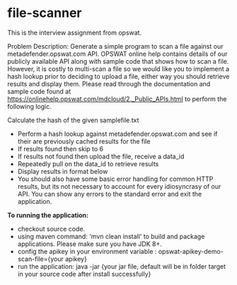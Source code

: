 # file-scanner
This is the interview assignment from opswat.

Problem Description:
Generate a simple program to scan a file against our metadefender.opswat.com API. OPSWAT online help contains details of our publicly
available API along with sample code that shows how to scan a file. However, it is costly to multi-scan a file so we would like you to implement a
hash lookup prior to deciding to upload a file, either way you should retrieve results and display them. Please read through the documentation
and sample code found at https://onlinehelp.opswat.com/mdcloud/2._Public_APIs.html to perform the following logic.

Calculate the hash of the given samplefile.txt
- Perform a hash lookup against metadefender.opswat.com and see if their are previously cached results for the file
- If results found then skip to 6
- If results not found then upload the file, receive a data_id
- Repeatedly pull on the data_id to retrieve results
- Display results in format below
- You should also have some basic error handling for common HTTP results, but its not necessary to account for every idiosyncrasy of our API. You can show any errors to the standard error and exit the application.

**To running the application:**
- checkout source code.
- using maven command: 'mvn clean install' to build and package applications. Please make sure you have JDK 8+.
- config the apikey in your environment variable : opswat-apikey-demo-scan-file={your apikey}
- run the application: java -jar {your jar file, default will be in folder target in your source code after install successfully} 

